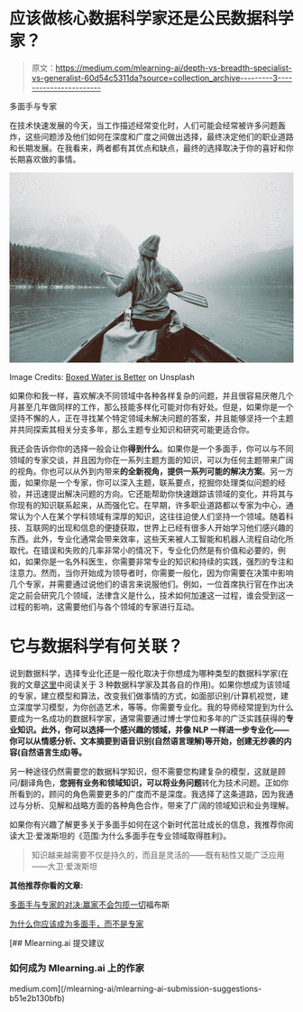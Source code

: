 # 应该做核心数据科学家还是公民数据科学家？

> 原文：<https://medium.com/mlearning-ai/depth-vs-breadth-specialist-vs-generalist-60d54c5311da?source=collection_archive---------3----------------------->

多面手与专家

在技术快速发展的今天，当工作描述经常变化时，人们可能会经常被许多问题轰炸，这些问题涉及他们如何在深度和广度之间做出选择，最终决定他们的职业道路和长期发展。在我看来，两者都有其优点和缺点，最终的选择取决于你的喜好和你长期喜欢做的事情。

![](img/238d7a4c968dd2f9ce2aad8bb59b4d14.png)

Image Credits: [Boxed Water is Better](https://unsplash.com/photos/5Lw1U5BIumE) on Unsplash

如果你和我一样，喜欢解决不同领域中各种各样复杂的问题，并且很容易厌倦几个月甚至几年做同样的工作，那么技能多样化可能对你有好处。但是，如果你是一个坚持不懈的人，正在寻找某个特定领域未解决问题的答案，并且能够坚持一个主题并共同探索其相关分支多年，那么主题专业知识和研究可能更适合你。

我还会告诉你你的选择一般会让你**得到什么**。如果你是一个多面手，你可以与不同领域的专家交谈，并且因为你在一系列主题方面的知识，可以为任何主题带来广阔的视角。你也可以从外到内带来**的全新视角，提供一系列可能的解决方案**。另一方面，如果你是一个专家，你可以深入主题，联系要点，挖掘你处理类似问题的经验，并迅速提出解决问题的方向。它还能帮助你快速跟踪该领域的变化，并将其与你现有的知识联系起来，从而强化它。在早期，许多职业道路都以专家为中心，通常认为个人在某个学科领域有深厚的知识，这往往迫使人们坚持一个领域。随着科技、互联网的出现和信息的便捷获取，世界上已经有很多人开始学习他们感兴趣的东西。此外，专业化通常会带来效率，这些天来被人工智能和机器人流程自动化所取代。在错误和失败的几率非常小的情况下，专业化仍然是有价值和必要的，例如，如果你是一名外科医生，你需要非常专业的知识和持续的实践，强烈的专注和注意力。然而，当你开始成为领导者时，你需要一般化，因为你需要在决策中影响几个专家，并需要通过说他们的语言来说服他们。例如，一位首席执行官在作出决定之前会研究几个领域，法律含义是什么，技术如何加速这一过程，谁会受到这一过程的影响，这需要他们与各个领域的专家进行互动。

# **它与数据科学有何关联？**

说到数据科学，选择专业化还是一般化取决于你想成为哪种类型的数据科学家(在我的文章[这里](https://aparna-vadlamudi.medium.com/do-you-need-math-stat-to-be-a-successful-data-scientist-1ac1aa69fb3b)中阅读关于 3 种数据科学家及其各自的作用)。如果你想成为该领域的专家，建立模型和算法，改变我们做事情的方式，如面部识别/计算机视觉，建立深度学习模型，为你创造艺术，等等。你需要专业化。我的导师经常提到为什么要成为一名成功的数据科学家，通常需要通过博士学位和多年的广泛实践获得的**专业知识。此外，你可以选择一个感兴趣的领域，并像 NLP 一样进一步专业化——你可以从情感分析、文本摘要到语音识别(自然语言理解)等开始，创建无抄袭的内容(自然语言生成)等。**

另一种途径仍然需要您的数据科学知识，但不需要您构建复杂的模型，这就是顾问/翻译角色，**您拥有业务和领域知识，可以将业务问题**转化为技术问题。正如你所看到的，顾问的角色需要更多的广度而不是深度。我选择了这条道路，因为我通过与分析、见解和战略方面的各种角色合作，带来了广阔的领域知识和业务理解。

如果你有兴趣了解更多关于多面手如何在这个新时代茁壮成长的信息，我推荐你阅读大卫·爱泼斯坦的《范围:为什么多面手在专业领域取得胜利》。

> 知识越来越需要不仅是持久的，而且是灵活的——既有粘性又能广泛应用——大卫·爱泼斯坦

**其他推荐你看的文章:**

[多面手与专家的对决:赢家不会包揽一切](https://www.forbes.com/sites/forbeshumanresourcescouncil/2021/03/12/generalists-versus-specialists-the-winner-doesnt-take-it-all/?sh=38ce5b9d5e63)福布斯

[为什么你应该成为多面手，而不是专家](https://www.linkedin.com/pulse/why-you-should-become-deep-generalist-specialist-aytekin-tank/)

[](/mlearning-ai/mlearning-ai-submission-suggestions-b51e2b130bfb) [## Mlearning.ai 提交建议

### 如何成为 Mlearning.ai 上的作家

medium.com](/mlearning-ai/mlearning-ai-submission-suggestions-b51e2b130bfb)